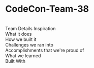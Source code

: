 # CodeCon-Team-38
<br>Team Details
Inspiration <br>
What it does <br>
How we built it <br>
Challenges we ran into <br>
Accomplishments that we're proud of <br>
What we learned <br>
Built With <br>

